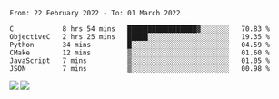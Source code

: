 <!--START_SECTION:waka-->

```text
From: 22 February 2022 - To: 01 March 2022

C            8 hrs 54 mins   █████████████████▓░░░░░░░   70.83 %
ObjectiveC   2 hrs 25 mins   █████░░░░░░░░░░░░░░░░░░░░   19.35 %
Python       34 mins         █░░░░░░░░░░░░░░░░░░░░░░░░   04.59 %
CMake        12 mins         ▒░░░░░░░░░░░░░░░░░░░░░░░░   01.60 %
JavaScript   7 mins          ▒░░░░░░░░░░░░░░░░░░░░░░░░   01.05 %
JSON         7 mins          ▒░░░░░░░░░░░░░░░░░░░░░░░░   00.98 %
```

<!--END_SECTION:waka-->
<a href="https://github.com/anuraghazra/github-readme-stats">
  <img align="left" src="https://github-readme-stats.vercel.app/api?username=Tanesan&count_private=true&show_icons=true" />
<img align="left" src="https://github-readme-stats.vercel.app/api/top-langs/?username=Tanesan" />
</a>
